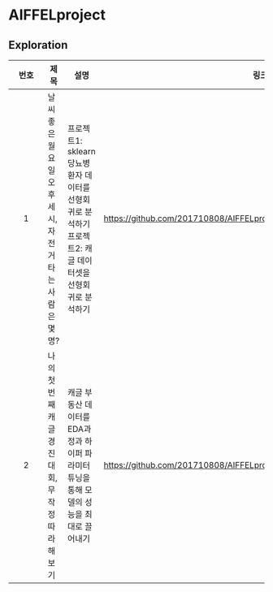 # AIFFELproject
## Exploration
|번호|제목|설명|링크|
|:---:|---|---|---|
|&nbsp;&nbsp;&nbsp;&nbsp;&nbsp;1&nbsp;&nbsp;&nbsp;&nbsp;&nbsp;|날씨 좋은 월요일 오후 세 시, 자전거 타는 사람은 몇 명?|프로젝트1: sklearn 당뇨병 환자 데이터를 선형회귀로 분석하기<br/>프로젝트2: 캐글 데이터셋을 선형회귀로 분석하기|https://github.com/201710808/AIFFELproject/blob/main/exploration/e2/e2.ipynb|
|2|나의 첫 번째 캐글 경진대회, 무작정 따라해보기|캐글 부동산 데이터를 EDA과정과 하이퍼 파라미터 튜닝을 통해 모델의 성능을 최대로 끌어내기|https://github.com/201710808/AIFFELproject/blob/main/exploration/e4/e4.ipynb|
